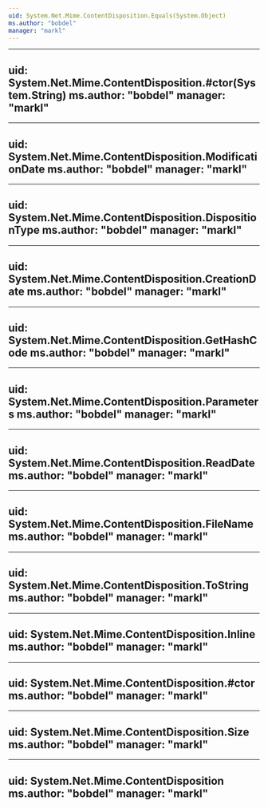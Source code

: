 ```yaml
---
uid: System.Net.Mime.ContentDisposition.Equals(System.Object)
ms.author: "bobdel"
manager: "markl"
---
```


---
uid: System.Net.Mime.ContentDisposition.#ctor(System.String)
ms.author: "bobdel"
manager: "markl"
---

---
uid: System.Net.Mime.ContentDisposition.ModificationDate
ms.author: "bobdel"
manager: "markl"
---

---
uid: System.Net.Mime.ContentDisposition.DispositionType
ms.author: "bobdel"
manager: "markl"
---

---
uid: System.Net.Mime.ContentDisposition.CreationDate
ms.author: "bobdel"
manager: "markl"
---

---
uid: System.Net.Mime.ContentDisposition.GetHashCode
ms.author: "bobdel"
manager: "markl"
---

---
uid: System.Net.Mime.ContentDisposition.Parameters
ms.author: "bobdel"
manager: "markl"
---

---
uid: System.Net.Mime.ContentDisposition.ReadDate
ms.author: "bobdel"
manager: "markl"
---

---
uid: System.Net.Mime.ContentDisposition.FileName
ms.author: "bobdel"
manager: "markl"
---

---
uid: System.Net.Mime.ContentDisposition.ToString
ms.author: "bobdel"
manager: "markl"
---

---
uid: System.Net.Mime.ContentDisposition.Inline
ms.author: "bobdel"
manager: "markl"
---

---
uid: System.Net.Mime.ContentDisposition.#ctor
ms.author: "bobdel"
manager: "markl"
---

---
uid: System.Net.Mime.ContentDisposition.Size
ms.author: "bobdel"
manager: "markl"
---

---
uid: System.Net.Mime.ContentDisposition
ms.author: "bobdel"
manager: "markl"
---
